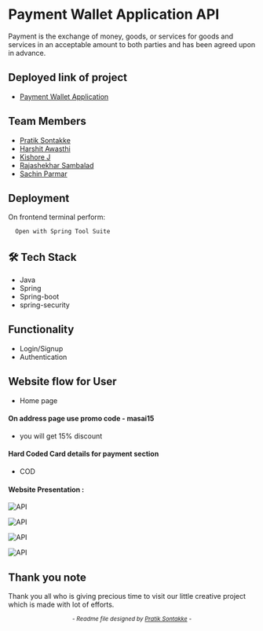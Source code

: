 
# Payment Wallet Application API

Payment is the exchange of money, goods, or services for goods and services in an acceptable amount to both parties and has been agreed upon in advance.

## Deployed link of project
- <a href="#"> Payment Wallet Application </a>

## Team Members

<ul>
  <li><a href="https://github.com/pratiksontakke">Pratik Sontakke</a></li>
  <li><a href="https://github.com/Hartumpa">Harshit Awasthi</a></li>
  <li><a href="https://github.com/jkka777">Kishore J</a></li>
  <li><a href="https://github.com/rajashekharms369">Rajashekhar Sambalad</a></li>
  <li><a href="https://github.com/">Sachin Parmar</a></li>
</ul>


## Deployment

On frontend terminal perform:

```bash
  Open with Spring Tool Suite
```



## 🛠 Tech Stack


- Java
- Spring
- Spring-boot
- spring-security

## Functionality

- Login/Signup
- Authentication

## Website flow for User

- Home page 

#### On address page use promo code - masai15

- you will  get 15% discount


#### Hard Coded Card details for payment section

- COD

#### Website Presentation :
![API](./images/readme/01.jpg)

![API](./images/readme/02.jpg)

![API](./images/readme/03.jpg)

![API](./images/readme/04.jpg)

## Thank you note
Thank you all who is giving precious time to visit our little creative project which is made with lot of efforts.

_<p align="center"><sub>- Readme file designed by <a href="https://github.com/pratiksontakke">Pratik Sontakke</a> -</sub></p>_
